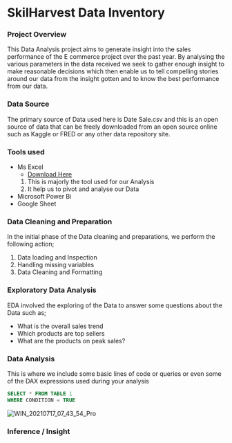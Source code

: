 # SkilHarvest Data Inventory

### Project Overview
This Data Analysis project aims to generate insight into the sales performance of the E commerce project over the past year. By analysing the various parameters in the data received we seek to gather enough insight to make reasonable decisions which then enable us to tell compelling stories around our data from the insight gotten and to know the best performance from our data.

### Data Source
The primary source of Data used here is Date Sale.csv and this is an open source of data that can be freely downloaded from an open source online such as Kaggle or FRED or any other data repository site.

### Tools used
- Ms Excel
     - [Download Here](https://www.microsoft.com)
  1. This is majorly the tool used for our Analysis
  2. It help us to pivot and analyse our Data
- Microsoft Power Bi
- Google Sheet

### Data Cleaning and Preparation
In the initial phase of the Data cleaning and preparations, we perform the following action;
1. Data loading and Inspection
2. Handling missing variables
3. Data Cleaning and Formatting
   
### Exploratory Data Analysis
EDA involved the exploring of the Data to answer some questions about the Data such as;
- What is the overall sales trend
- Which products are top sellers
- What are the products on peak sales?

### Data Analysis

This is where we include some basic lines of code or queries or even some of the DAX expressions used during your analysis

``` SQL
SELECT * FROM TABLE 1
WHERE CONDITION = TRUE
```


![WIN_20210717_07_43_54_Pro](https://github.com/user-attachments/assets/377fb945-1056-4c13-8e3f-22fdbaf49926)

### Inference / Insight
